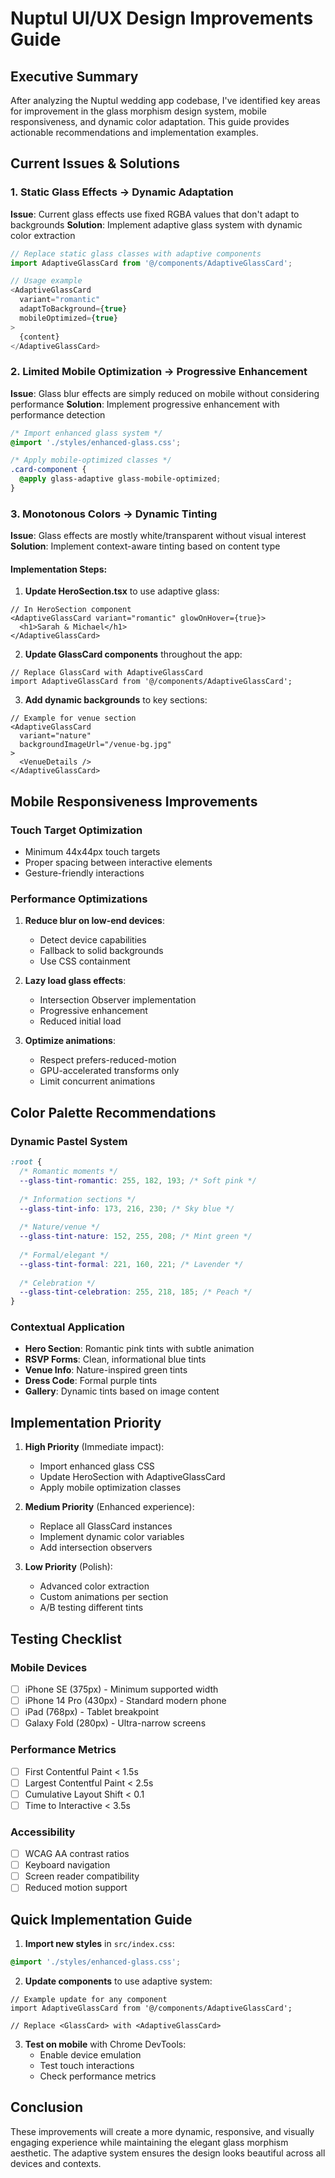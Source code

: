 # Nuptul UI/UX Design Improvements Guide

## Executive Summary

After analyzing the Nuptul wedding app codebase, I've identified key areas for improvement in the glass morphism design system, mobile responsiveness, and dynamic color adaptation. This guide provides actionable recommendations and implementation examples.

## Current Issues & Solutions

### 1. Static Glass Effects → Dynamic Adaptation

**Issue**: Current glass effects use fixed RGBA values that don't adapt to backgrounds
**Solution**: Implement adaptive glass system with dynamic color extraction

```typescript
// Replace static glass classes with adaptive components
import AdaptiveGlassCard from '@/components/AdaptiveGlassCard';

// Usage example
<AdaptiveGlassCard 
  variant="romantic" 
  adaptToBackground={true}
  mobileOptimized={true}
>
  {content}
</AdaptiveGlassCard>
```

### 2. Limited Mobile Optimization → Progressive Enhancement

**Issue**: Glass blur effects are simply reduced on mobile without considering performance
**Solution**: Implement progressive enhancement with performance detection

```css
/* Import enhanced glass system */
@import './styles/enhanced-glass.css';

/* Apply mobile-optimized classes */
.card-component {
  @apply glass-adaptive glass-mobile-optimized;
}
```

### 3. Monotonous Colors → Dynamic Tinting

**Issue**: Glass effects are mostly white/transparent without visual interest
**Solution**: Implement context-aware tinting based on content type

#### Implementation Steps:

1. **Update HeroSection.tsx** to use adaptive glass:
```tsx
// In HeroSection component
<AdaptiveGlassCard variant="romantic" glowOnHover={true}>
  <h1>Sarah & Michael</h1>
</AdaptiveGlassCard>
```

2. **Update GlassCard components** throughout the app:
```tsx
// Replace GlassCard with AdaptiveGlassCard
import AdaptiveGlassCard from '@/components/AdaptiveGlassCard';
```

3. **Add dynamic backgrounds** to key sections:
```tsx
// Example for venue section
<AdaptiveGlassCard 
  variant="nature" 
  backgroundImageUrl="/venue-bg.jpg"
>
  <VenueDetails />
</AdaptiveGlassCard>
```

## Mobile Responsiveness Improvements

### Touch Target Optimization
- Minimum 44x44px touch targets
- Proper spacing between interactive elements
- Gesture-friendly interactions

### Performance Optimizations
1. **Reduce blur on low-end devices**:
   - Detect device capabilities
   - Fallback to solid backgrounds
   - Use CSS containment

2. **Lazy load glass effects**:
   - Intersection Observer implementation
   - Progressive enhancement
   - Reduced initial load

3. **Optimize animations**:
   - Respect prefers-reduced-motion
   - GPU-accelerated transforms only
   - Limit concurrent animations

## Color Palette Recommendations

### Dynamic Pastel System
```css
:root {
  /* Romantic moments */
  --glass-tint-romantic: 255, 182, 193; /* Soft pink */
  
  /* Information sections */
  --glass-tint-info: 173, 216, 230; /* Sky blue */
  
  /* Nature/venue */
  --glass-tint-nature: 152, 255, 208; /* Mint green */
  
  /* Formal/elegant */
  --glass-tint-formal: 221, 160, 221; /* Lavender */
  
  /* Celebration */
  --glass-tint-celebration: 255, 218, 185; /* Peach */
}
```

### Contextual Application
- **Hero Section**: Romantic pink tints with subtle animation
- **RSVP Forms**: Clean, informational blue tints
- **Venue Info**: Nature-inspired green tints
- **Dress Code**: Formal purple tints
- **Gallery**: Dynamic tints based on image content

## Implementation Priority

1. **High Priority** (Immediate impact):
   - Import enhanced glass CSS
   - Update HeroSection with AdaptiveGlassCard
   - Apply mobile optimization classes

2. **Medium Priority** (Enhanced experience):
   - Replace all GlassCard instances
   - Implement dynamic color variables
   - Add intersection observers

3. **Low Priority** (Polish):
   - Advanced color extraction
   - Custom animations per section
   - A/B testing different tints

## Testing Checklist

### Mobile Devices
- [ ] iPhone SE (375px) - Minimum supported width
- [ ] iPhone 14 Pro (430px) - Standard modern phone
- [ ] iPad (768px) - Tablet breakpoint
- [ ] Galaxy Fold (280px) - Ultra-narrow screens

### Performance Metrics
- [ ] First Contentful Paint < 1.5s
- [ ] Largest Contentful Paint < 2.5s
- [ ] Cumulative Layout Shift < 0.1
- [ ] Time to Interactive < 3.5s

### Accessibility
- [ ] WCAG AA contrast ratios
- [ ] Keyboard navigation
- [ ] Screen reader compatibility
- [ ] Reduced motion support

## Quick Implementation Guide

1. **Import new styles** in `src/index.css`:
```css
@import './styles/enhanced-glass.css';
```

2. **Update components** to use adaptive system:
```tsx
// Example update for any component
import AdaptiveGlassCard from '@/components/AdaptiveGlassCard';

// Replace <GlassCard> with <AdaptiveGlassCard>
```

3. **Test on mobile** with Chrome DevTools:
   - Enable device emulation
   - Test touch interactions
   - Check performance metrics

## Conclusion

These improvements will create a more dynamic, responsive, and visually engaging experience while maintaining the elegant glass morphism aesthetic. The adaptive system ensures the design looks beautiful across all devices and contexts.